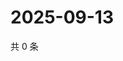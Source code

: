 # 2025-09-13

共 0 条

<!-- BEGIN ZHIHUQUESTIONS -->
<!-- 最后更新时间 Sat Sep 13 2025 03:08:48 GMT+0800 (China Standard Time) -->

<!-- END ZHIHUQUESTIONS -->
